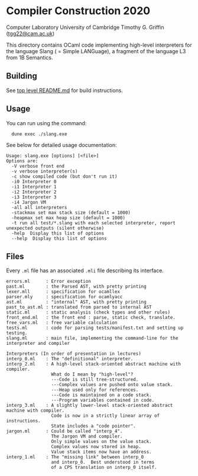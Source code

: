 # Compiler Construction 2020
Computer Laboratory
University of Cambridge
Timothy G. Griffin (tgg22@cam.ac.uk)

This directory contains OCaml code implementing
high-level interpreters for the language
Slang ( = Simple LANGuage), a fragment of the
language L3 from 1B Semantics.

## Building

See [top level README.md](/README.md) for build instructions.

## Usage

You can run using the command:
```
  dune exec ./slang.exe
```
See below for detailed usage documentation:

```
Usage: slang.exe [options] [<file>]
Options are:
  -V verbose front end
  -v verbose interpreter(s)
  -c show compiled code (but don't run it)
  -i0 Interpreter 0
  -i1 Interpreter 1
  -i2 Interpreter 2
  -i3 Interpreter 3
  -i4 Jargon VM
  -all all interpreters
  -stackmax set max stack size (default = 1000)
  -heapmax set max heap size (default = 1000)
  -t run all test/*.slang with each selected interpreter, report unexpected outputs (silent otherwise)
  -help  Display this list of options
  --help  Display this list of options
```

## Files

Every `.ml` file has an associated `.mli` file describing its interface.

```
errors.ml      : Error exception
past.ml        : the Parsed AST, with pretty printing
lexer.mll      : specification for ocamllex
parser.mly     : specification for ocamlyacc
ast.ml         : "internal" AST, with pretty printing
past_to_ast.ml : translated from parsed to internal AST
static.ml      : static analysis (check types and other rules)
front_end.ml   : the front end : parse, static check, translate.
free_vars.ml   : free variable calculation
tests.ml       : code for parsing tests/manifest.txt and setting up testing.
slang.ml       : main file, implementing the command-line for the interpreter and compiler

Interpreters (In order of presentation in lectures)
interp_0.ml    : The "definitional" interpreter.
interp_2.ml    : A high-level stack-oriented abstract machine with compiler.
                 What do I mean by "high-level"?
                 ---Code is still tree-structured.
                 ---Complex values are pushed onto value stack.
                 ---Heap used only for references.
                 ---Code is maintained on a code stack.
                 ---Program variables contained in code.
interp_3.ml    : A slightly lower-level stack-oriented abstract machine with compiler.
                 Code is now in a strictly linear array of instructions.
                 State includes a "code pointer".
jargon.ml      : Could be called "interp_4".
                 The Jargon VM and compiler.
                 Only simple values on the value stack.
                 Complex values now stored in heap.
                 Value stack items now have an address.
interp_1.ml    : The "missing link" between interp_0
                 and interp_0.  Best understood in terms
                 of a CPS translation on interp_0 itself.
```
